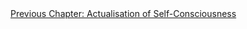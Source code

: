 <div id="nav"><a href="actualisation.html">Previous Chapter: Actualisation of Self-Consciousness</a></div>

</section>

[^1]: §394.
[^2]: See §231-3.
[^3]: §395. See §235 for Hegel's definition of *the category*: 'the *simple* unity of self-consciousness and being.'
[^4]: §394, §396.
[^5]: Kojève, *Introduction à la lecture de Hegel* (Éditions Gallimard, 1947), p. 90 (my translation).
[^6]: §396.
[^7]: §394, §396.
[^8]: Pinkard, *The Sociality of Reason*, p. 115. Rousseau was not necessarily the first to write of his life outside of a strictly religious narrative; Ẓahīr-ud-Dīn Muhammad Bābur's *Bāburnāma* (1530) is an even earlier example of such writing outside of Europe.
[^9]: §397.
[^10]: §398.
[^11]: §399.
[^12]: Slavoj Žižek, ‘Les Non-Dupes Errent’, The Philosophical Salon, September 2021, <https://thephilosophicalsalon.com/les-non-dupes-errent/>.
[^13]: Kalkavage, *The Logic of Desire*, p. 211.
[^14]: §400. For the 'labor of the negative' and the slave's labour, see §19 and §195.
[^15]: §401.
[^16]: Ibid. Emphasis added.
[^17]: Harris, *Hegel's Ladder*, II, p. 88.
[^18]: §402.
[^19]: §403. In most English translations of the *Phenomenology*, §402 is erroneously split into two paragraphs. Pinkard's translation, which I am quoting from, fixes this error; as such, if you are reading any other translation, my paragraph citations from §403 on will be smaller by 1.
[^20]: §404.
[^21]: Hyppolite makes this comparison in *Genesis and Structure*, p. 304; Harris makes it in *Hegel's Ladder*, II, pp. 81 ff.
[^22]: G.W. Leibniz, *The Monadology*, edited by Nicholas Rescher (Pittsburgh, PA: University of Pittsburgh Press, 1991), p. 58.
[^23]: Roland Barthes, 'The Death of the Author', in *Image-Music-Text* (London: Fontana, 1977), p. 145.
[^24]: §404.
[^25]: Solomon, *In the Spirit of Hegel*, p. 521.
[^26]: §405.
[^27]: Ibid.
[^28]: §407.
[^29]: Inwood, 'Commentary' in *The Phenomenology of Spirit*, pp. 437-38.
[^30]: §406.
[^31]: §408. Cf. Harris, *Hegel's Ladder*, II, p. 97.
[^32]: §408. Do not confuse this 'thing itself' with the Kantian 'thing in-itself' [*Ding an sich*], which is a less practical and more epistemological concept.
[^33]: §3.
[^34]: §410.
[^35]: Hyppolite, *Genesis and Structure*, p. 310.
[^36]: §409.
[^37]: §410.
[^38]: §411.
[^39]: §412.
[^40]: §413.
[^41]: §414.
[^42]: D 119.
[^43]: Judith Shklar, *Freedom and Independence: A Study of the Political Ideas of Hegel's Phenomenology of Mind* (Cambridge: Cambridge University Press, 1976), p. 128.
[^44]: Kalkavage, *The Logic of Desire*, p. 220.
[^45]: §415.
[^46]: §416.
[^47]: §417.
[^48]: Ibid.
[^49]: Robert Pippin, 'You Can't Get There from Here: Transition problems in Hegel's *Phenomenology of Spirit*', in *The Cambridge Companion to Hegel*, edited by Frederick C. Beiser (Cambridge: Cambridge University Press, 1993), pp. 74-75.
[^50]: §418.
[^51]: §419.
[^52]: §419-20.
[^53]: Hyppolite, *Genesis and Structure*, p. 316.
[^54]: This paragraph quotes §423 throughout.
[^55]: Hyppolite, *Genesis and Structure*, p. 316.
[^56]: This paragraph quotes §424 throughout.
[^57]: H.S. Harris, *Hegel: Phenomenology and System* (Indianapolis, IM: Hackett, 1995), p. 59.
[^58]: See Jacques Lacan, *Écrits*, tranlated by Bruce Fink (New York: Norton, 2006), p. 892 (in the original French pagination).
[^59]: §110.
[^60]: §§425-26.
[^61]: Consider Adorno's definition of dialectics as the claim 'that objects do not go into their concept without leaving a remainder' in *Negative Dialectics*, translated by E.B. Ashton (London: Routledge, 1973), p. 5.
[^62]: Pinkard translates this section as 'Reason as Testing Laws'.
[^63]: Immanuel Kant, *Groundwork of the Metaphysics of Morals*, translated by Mary Gregor (Cambridge: Cambridge University Press, 1998), 4:421.
[^64]: §429.
[^65]: Judith Shklar, 'The Phenomenology: Beyond Morality', *The Western Political Quarterly* 27, No. 4 (1974), p. 601.
[^66]: Hegel, *The Encyclopaedia Logic*, §54.
[^67]: Pinkard, *The Sociality of Reason*, p. 130.
[^68]: §433. Emphasis added.
